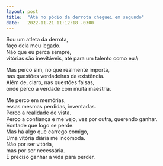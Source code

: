 ```yaml
---
layout: post
title:  "Até no pódio da derrota cheguei em segundo"
date:   2022-11-21 11:12:18 -0300
---
```


Sou um atleta da derrota,\
faço dela meu legado.\
Não que eu perca sempre,\
vitórias são inevitáveis, até para um talento como eu.\
<!--more-->
Mas perco sim, no que realmente importa,\
nas questões verdadeiras da existência.\
Além de, claro, nas questões falsas,\
onde perco a verdade com muita maestria.

Me perco em memórias,\
essas mesmas perdidas, inventadas.\
Perco a realidade de vista.\
Perco a confiança e me vejo, vez por outra, querendo ganhar.\
Vontade que logo se perde.\
Mas há algo que carrego comigo,\
Uma vitória diária me incomoda.\
Não por ser vitória,\
mas por ser necessária.\
É preciso ganhar a vida para perder.